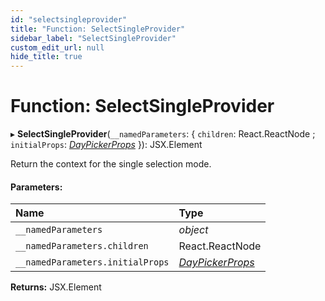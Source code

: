 ```yaml
---
id: "selectsingleprovider"
title: "Function: SelectSingleProvider"
sidebar_label: "SelectSingleProvider"
custom_edit_url: null
hide_title: true
---
```


# Function: SelectSingleProvider

▸ **SelectSingleProvider**(`__namedParameters`: { `children`: React.ReactNode ; `initialProps`: [*DayPickerProps*](../types/daypickerprops.md)  }): JSX.Element

Return the context for the single selection mode.

#### Parameters:

Name | Type |
:------ | :------ |
`__namedParameters` | *object* |
`__namedParameters.children` | React.ReactNode |
`__namedParameters.initialProps` | [*DayPickerProps*](../types/daypickerprops.md) |

**Returns:** JSX.Element
